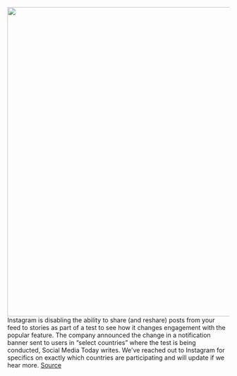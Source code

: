 <img src='https://cdn.vox-cdn.com/thumbor/QKFXY9NAgZAe-colrbfcKwH2C4s=/0x0:2040x1360/1200x800/filters:focal(857x517:1183x843)/cdn.vox-cdn.com/uploads/chorus_image/image/68759783/acastro_190919_1777_instagram_0001.0.0.jpg' width='700px' /><br/>
Instagram is disabling the ability to share (and reshare) posts from your feed to stories as part of a test to see how it changes engagement with the popular feature. The company announced the change in a notification banner sent to users in “select countries” where the test is being conducted, Social Media Today writes. We've reached out to Instagram for specifics on exactly which countries are participating and will update if we hear more.
<a href='https://www.theverge.com/2021/2/2/22263014/instagram-disabling-stories-feed-posts'> Source <a/>
